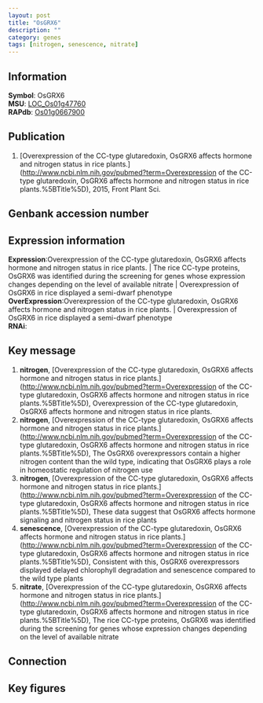 ```yaml
---
layout: post
title: "OsGRX6"
description: ""
category: genes
tags: [nitrogen, senescence, nitrate]
---
```


## Information
__Symbol__: OsGRX6  
__MSU__: [LOC_Os01g47760](http://rice.plantbiology.msu.edu/cgi-bin/ORF_infopage.cgi?orf=LOC_Os01g47760)  
__RAPdb__: [Os01g0667900](http://rapdb.dna.affrc.go.jp/viewer/gbrowse_details/irgsp1?name=Os01g0667900)  

## Publication
1. [Overexpression of the CC-type glutaredoxin, OsGRX6 affects hormone and nitrogen status in rice plants.](http://www.ncbi.nlm.nih.gov/pubmed?term=Overexpression of the CC-type glutaredoxin, OsGRX6 affects hormone and nitrogen status in rice plants.%5BTitle%5D), 2015, Front Plant Sci.

## Genbank accession number

## Expression information
__Expression__:Overexpression of the CC-type glutaredoxin, OsGRX6 affects hormone and nitrogen status in rice plants. |  The rice CC-type proteins, OsGRX6 was identified during the screening for genes whose expression changes depending on the level of available nitrate |  Overexpression of OsGRX6 in rice displayed a semi-dwarf phenotype  
__OverExpression__:Overexpression of the CC-type glutaredoxin, OsGRX6 affects hormone and nitrogen status in rice plants. |  Overexpression of OsGRX6 in rice displayed a semi-dwarf phenotype  
__RNAi__:  

## Key message
1. __nitrogen__, [Overexpression of the CC-type glutaredoxin, OsGRX6 affects hormone and nitrogen status in rice plants.](http://www.ncbi.nlm.nih.gov/pubmed?term=Overexpression of the CC-type glutaredoxin, OsGRX6 affects hormone and nitrogen status in rice plants.%5BTitle%5D), Overexpression of the CC-type glutaredoxin, OsGRX6 affects hormone and nitrogen status in rice plants.
2. __nitrogen__, [Overexpression of the CC-type glutaredoxin, OsGRX6 affects hormone and nitrogen status in rice plants.](http://www.ncbi.nlm.nih.gov/pubmed?term=Overexpression of the CC-type glutaredoxin, OsGRX6 affects hormone and nitrogen status in rice plants.%5BTitle%5D),  The OsGRX6 overexpressors contain a higher nitrogen content than the wild type, indicating that OsGRX6 plays a role in homeostatic regulation of nitrogen use
3. __nitrogen__, [Overexpression of the CC-type glutaredoxin, OsGRX6 affects hormone and nitrogen status in rice plants.](http://www.ncbi.nlm.nih.gov/pubmed?term=Overexpression of the CC-type glutaredoxin, OsGRX6 affects hormone and nitrogen status in rice plants.%5BTitle%5D),  These data suggest that OsGRX6 affects hormone signaling and nitrogen status in rice plants
4. __senescence__, [Overexpression of the CC-type glutaredoxin, OsGRX6 affects hormone and nitrogen status in rice plants.](http://www.ncbi.nlm.nih.gov/pubmed?term=Overexpression of the CC-type glutaredoxin, OsGRX6 affects hormone and nitrogen status in rice plants.%5BTitle%5D),  Consistent with this, OsGRX6 overexpressors displayed delayed chlorophyll degradation and senescence compared to the wild type plants
5. __nitrate__, [Overexpression of the CC-type glutaredoxin, OsGRX6 affects hormone and nitrogen status in rice plants.](http://www.ncbi.nlm.nih.gov/pubmed?term=Overexpression of the CC-type glutaredoxin, OsGRX6 affects hormone and nitrogen status in rice plants.%5BTitle%5D),  The rice CC-type proteins, OsGRX6 was identified during the screening for genes whose expression changes depending on the level of available nitrate

## Connection

## Key figures


